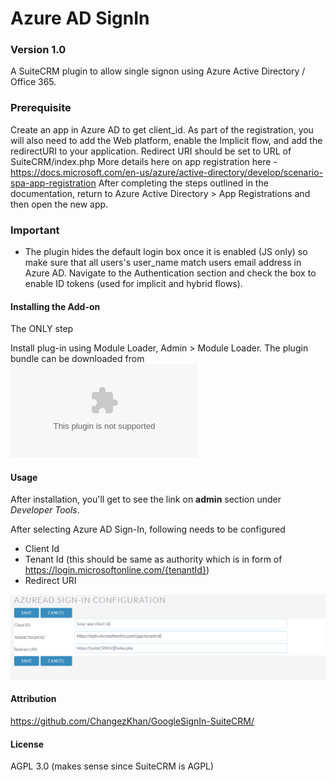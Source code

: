 # Azure AD SignIn
### Version 1.0

A SuiteCRM plugin to allow single signon using Azure Active Directory / Office 365.


### Prerequisite
Create an app in Azure AD to get client_id. As part of the registration, you will also need to add the Web platform, enable the Implicit flow, and add the redirectURI to your application. Redirect URI should be set to URL of SuiteCRM/index.php
More details here on app registration here - https://docs.microsoft.com/en-us/azure/active-directory/develop/scenario-spa-app-registration
After completing the steps outlined in the documentation, return to Azure Active Directory > App Registrations and then open the new app.  

### Important
* The plugin hides the default login box once it is enabled (JS only) so make sure that all users's user_name match users email address in Azure AD. Navigate to the Authentication section and check the box to enable ID tokens (used for implicit and hybrid flows).


#### Installing the Add-on

The ONLY step

Install plug-in using Module Loader, Admin > Module Loader.
The plugin bundle can be downloaded from ![Releases page](https://github.com/goavega-software/suitecrm-azure-ad/releases/download/1.0/SuiteCRMAzureAD1_0.zip)

#### Usage

After installation, you'll get to see the link on **admin** section under *Developer Tools*.

After selecting Azure AD Sign-In, following needs to be configured

* Client Id 
* Tenant Id (this should be same as authority which is in form of https://login.microsoftonline.com/{tenantId})
* Redirect URI

![Settings](https://github.com/goavega-software/suitecrm-azure-ad/raw/master/screeshots/settings.png)

#### Attribution
https://github.com/ChangezKhan/GoogleSignIn-SuiteCRM/

#### License
AGPL 3.0 (makes sense since SuiteCRM is AGPL)
